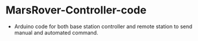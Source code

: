 # MarsRover-Controller-code
- Arduino code for both base station controller and remote station to send manual and automated command.
